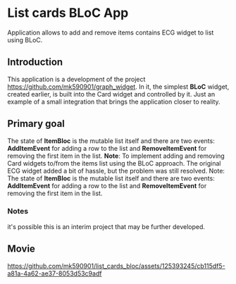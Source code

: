 # List cards BLoC App

Application allows to add and remove items contains ECG widget to list using BLoC.

## Introduction
This application is a development of the project https://github.com/mk590901/graph_widget. In it, the simplest __BLoC__ widget, created earlier, is built into the Card widget and controlled by it. Just an example of a small integration that brings the application closer to reality.
## Primary goal
The state of __ItemBloc__ is the mutable list itself and there are two events: __AddItemEvent__ for adding a row to the list and __RemoveItemEvent__ for removing the first item in the list. __Note__: To implement adding and removing Card widgets to/from the items list using the BLoC approach. The original ECG widget added a bit of hassle, but the problem was still resolved. Note: The state of __ItemBloc__ is the mutable list itself and there are two events: __AddItemEvent__ for adding a row to the list and __RemoveItemEvent__ for removing the first item in the list.
### Notes
it's possible this is an interim project that may be further developed.
## Movie
https://github.com/mk590901/list_cards_bloc/assets/125393245/cb115df5-a81a-4a62-ae37-8053d53c9adf

